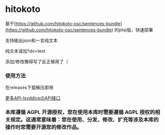 # hitokoto

基于[https://github.com/hitokoto-osc/sentences-bundle](https://github.com/hitokoto-osc/sentences-bundle)
的php版，快速部署

支持输出json和一言纯文本

纯文本请加?do=text

添加/修改懒得写了反正够用了（

### 使用方法

在releases下载解压即用

[更多API-lxyddiceのAPI接口](https://blog.lxyddice.top/t/64)

### 本库遵循 AGPL 开源授权，您在使用本库时需要遵循 AGPL 授权的相关规定。这通常意味着：您在使用、分发、修改、扩充等涉及本库的操作时您需要开源您的修改作品。
